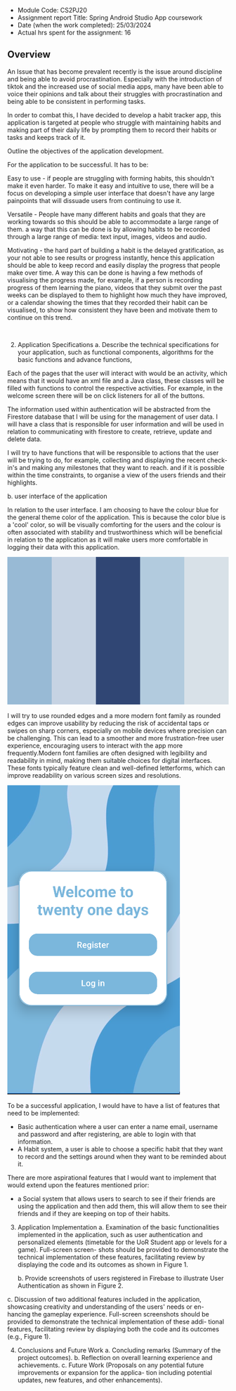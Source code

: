 - Module Code:  CS2PJ20
- Assignment report Title:    Spring Android Studio App coursework
- Date (when the work completed): 25/03/2024
- Actual hrs spent for the assignment: 16

## Overview

An Issue that has become prevalent recently is the issue around discipline 
and being able to avoid procrastination. Especially with the introduction of tiktok and the increased use of social media apps, 
many have been able to voice their opinions and talk about their struggles with procrastination and 
being able to be consistent in performing tasks.

In order to combat this, I have decided to develop a habit tracker app, this application is targeted
at people who struggle with maintaining habits and making part of their daily life by prompting them
to record their habits or tasks and keeps track of it.

Outline the objectives of the application development.

For the application to be successful. It has to be:

Easy to use - if people are struggling with forming habits, this shouldn't make it even harder. To 
make it easy and intuitive to use, there will be a focus on developing a simple user interface that 
doesn't have any large painpoints that will dissuade users from continuing to use it. 

Versatile - People have many different habits and goals that they are working towards so this should
be able to accommodate a large range of them. a way that this can be done is by allowing habits to be
recorded through a large range of media: text input, images, videos and audio. 

Motivating - the hard part of building a habit is the delayed gratification, as your not able to see
results or progress instantly, hence this application should be able to keep record and easily 
display the progress that people make over time. A way this can be done is having a few methods of
visualising the progress made, for example, if a person is recording progress of them learning the 
piano, videos that they submit over the past weeks can be displayed to them to highlight how much 
they have improved, or a calendar showing the times that they recorded their habit can be visualised,
to show how consistent they have been and motivate them to continue on this trend.


 

2. Application Specifications
   a. Describe the technical specifications for your application, such as functional
   components, algorithms for the basic functions and advance functions,
   
Each of the pages that the user will interact with would be an activity, which means that it would 
have an xml file and a Java class, these classes will be filled with functions to control the respective activities. 
For example, in the welcome screen there will be on click listeners for all of the buttons.

The information used within authentication will be abstracted from the Firestore database that I will 
be using for the management of user data. I will have a class that is responsible for user information 
and will be used in relation to communicating with firestore to create, retrieve, update and delete data.

I will try to have functions that will  be responsible to actions that the user will be trying to do,
for example, collecting and displaying the recent check-in's and making any milestones that they want to reach. 
and if it is possible within the time constraints, to organise a view of the users friends and their highlights. 


   b. user interface of the application

In relation to the user interface. I am choosing to have the colour blue for the general theme color 
of the application. This is because the color blue is a 'cool' color, so will be visually comforting 
for the users and the colour is often associated with stability and trustworthiness which will be beneficial
in relation to the application as it will make users more comfortable in logging their data with this application.

![blue colour pallette.png](blue%20colour%20pallette.png)

I will try to use rounded edges and a more modern font family as rounded edges can improve usability
by reducing the risk of accidental taps or swipes on sharp corners, especially on mobile devices where
precision can be challenging. This can lead to a smoother and more frustration-free user experience,
encouraging users to interact with the app more frequently.Modern font families are often designed with
legibility and readability in mind, making them suitable choices for digital interfaces. These fonts
typically feature clean and well-defined letterforms, which can improve readability on various screen
sizes and resolutions.

![img.png](img.png)

To be a successful application, I would have to have a list of features that need to be implemented:

- Basic authentication where a user can enter a name email, username and password and after registering,
   are able to login with that information. 
- A Habit system, a user is able to choose a specific habit that they want to record and the settings 
  around when they want to be reminded about it. 

There are more aspirational features that I would want to implement that would extend upon the features mentioned prior:

- a Social system that allows users to search to see if their friends are using the application and then
  add them, this will allow them to see their friends and if they are keeping on top of their habits.

3. Application Implementation
   a. Examination of the basic functionalities implemented in the application, such as user authentication and personalized elements (timetable for the UoR Student app or levels for a game). Full-screen screen-
   shots should be provided to demonstrate the technical implementation of these features, facilitating review by displaying the code and its
   outcomes as shown in Figure 1.


   b. Provide screenshots of users registered in Firebase to illustrate User
   Authentication as shown in Figure 2.
   

c. Discussion of two additional features included in the application,
   showcasing creativity and understanding of the users' needs or en-
   hancing the gameplay experience. Full-screen screenshots should be
   provided to demonstrate the technical implementation of these addi-
   tional features, facilitating review by displaying both the code and its
   outcomes (e.g., Figure 1).
    

4. Conclusions and Future Work
   a. Concluding remarks (Summary of the project outcomes).
   b. Reflection on overall learning experience and achievements.
   c. Future Work (Proposals on any potential future improvements or expansion for the applica-
   tion including potential updates, new features, and other enhancements).
